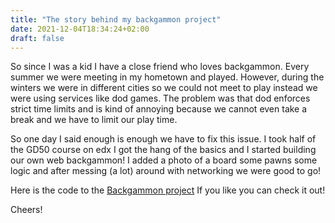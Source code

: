 ```yaml
---
title: "The story behind my backgammon project"
date: 2021-12-04T18:34:24+02:00
draft: false
---
```




So since I was a kid I have a close friend who loves backgammon. 
Every summer we were meeting in my hometown and played. However, 
during the winters we were in different cities so we could not meet 
to play instead we were using services like dod games. The problem was that dod 
enforces strict time limits and is kind of annoying because we cannot 
even take a break and we have to limit our play time. 

So one day I said enough is enough we have to fix this issue. I took half of
the GD50 course on edx I got the hang of the basics and I started building
our own web backgammon! I added a photo of a board some pawns some logic and 
after messing (a lot) around with networking we were good to go!

Here is the code to the [Backgammon project](https://github.com/leankyr/backgammonLove2D)
If you like you can check it out! 

Cheers!
